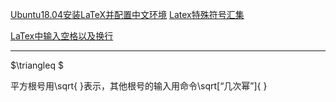 
[Ubuntu18.04安装LaTeX并配置中文环境](https://blog.csdn.net/qq_41814939/article/details/82288145)
[Latex特殊符号汇集](https://blog.csdn.net/guifeng93/article/details/81035335)

[LaTex中输入空格以及换行](https://blog.csdn.net/luolang_103/article/details/81289529)

---

$\triangleq $

平方根号用\sqrt{ }表示​，其他根号的输入用命令\sqrt[“几次幂”]{ } 